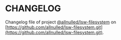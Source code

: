 # CHANGELOG

Changelog file of project [@allnulled/lsw-filesystem](https://github.com/allnulled/lsw-filesystem.git) on [https://github.com/allnulled/lsw-filesystem.git](https://github.com/allnulled/lsw-filesystem.git).

